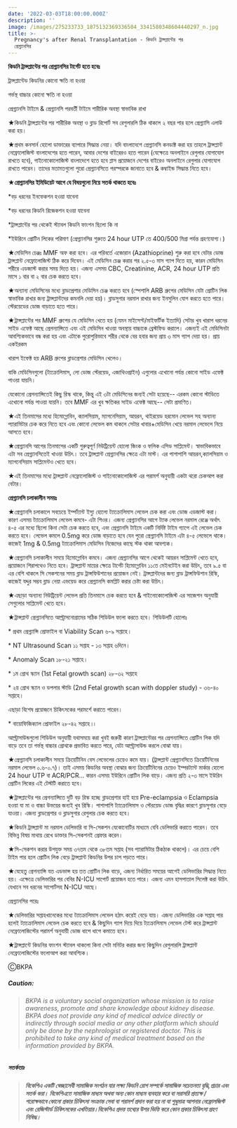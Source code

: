 ```yaml
---
date: '2022-03-03T18:00:00.000Z'
description: ''
image: /images/275233733_1875132369336504_3341580348604440297_n.jpg
title: >-
  Pregnancy's after Renal Transplantation - কিডনি ট্রান্সপ্লান্টের পর
  প্রেগ্ন্যানসির
---
```





**কিডনি ট্রান্সপ্লান্টের পর প্রেগ্ন্যানসির টার্গেট হতে হবেঃ**

ট্রান্সপ্লান্টেড কিডনির কোনো ক্ষতি না হওয়া

গর্ভস্থ বাচ্চার কোনো ক্ষতি না হওয়া

প্রেগ্ন্যানসি টাইমে & প্রেগ্ন্যানসি পরবর্তী টাইমে শারীরিক অবস্থা স্বাভাবিক রাখা

★কিডনি ট্রান্সপ্লান্টের পর শারীরিক অবস্থা ও ব্লাড রিপোর্ট সব রেগুলারলি ঠিক থাকলে ২ বছর পার হলে প্রেগ্ন্যাসি এলাউ করা হয়।

★প্রথম কনসার্ন হোলো ডাক্তারের ব্যাপারে সিদ্ধান্ত নেয়া। যদি বাংলাদেশে প্রেগ্ন্যানসি কনডাক্ট করা হয় তাহলে ট্রান্সপ্লান্ট নেফ্রোলোজিস্ট বাংলাদেশের হতে পারেন, আবার দেশের বাইরেরও হতে পারেন (যেক্ষেত্রে অনলাইনে রেগুলার যোগাযোগ রাখতে হবে), গাইনোকোলোজিস্ট বাংলাদেশে হতে হবে প্লাস প্রয়োজনে দেশের বাইরেও অনলাইনে রেগুলার যোগাযোগ রাখতে পারেন। তাদের মতামতগুলো পুরো প্রেগ্ন্যানসিতে পরস্পরকে জানাতে হবে & কম্বাইন্ড সিদ্ধান্ত নিতে হবে।

**★প্রেগ্ন্যানসির ইমিডিয়েট আগে যে বিষয়গুলো নিয়ে সতর্ক থাকতে হবেঃ**

\*বড় ধরনের ইনফেকশন হওয়া যাবেনা

\*বড় ধরনের কিডনি রিজেকশন হওয়া যাবেনা

\*ট্রান্সপ্লান্টের পর থেকেই স্ট্যাবল কিডনি ফাংশন ছিলো কি না

\*ইউরিনে প্রোটিন লিকের পরিমাণ (প্রেগ্ন্যানসির শুরুতে 24 hour UTP তে 400/500 মিগ্রা পর্যন্ত গ্রহণযোগ্য।)

★মেডিসিন চেঞ্জঃ MMF অফ করা হবে। এর পরিবর্তে এজোরান (Azathioprine) শুরু করা হবে যেটার ডোজ ট্রান্সপ্লান্ট নেফ্রোলোজিস্ট ঠিক করে দিবেন। এই মেডিসিন চেঞ্জ করার পর ২.৫-৩ মাস গ্যাপ দিতে হয়, কারন মেডিসিন শরীরে এডজাস্ট করার সময় দিতে হয়। এজন্য এসময় CBC, Creatinine, ACR, 24 hour UTP প্রতি মাসে ১ বার বা ২ বার চেক করতে হবে।

★অন্যান্য মেডিসিনের মধ্যে ব্লাডপ্রেশার মেডিসিন চেঞ্জ করতে হবে (স্পেশালি ARB গ্রুপের মেডিসিন যেটা প্রোটিন লিক স্বাভাবিক রাখার জন্য ট্রান্সপ্লান্টদের কমনলি দেয়া হয়)। ব্লাডসুগার নরমাল রাখার জন্য ইনসুলিন যোগ করতে হতে পারে। স্টেরয়েডের ডোজ বাড়াতে হতে পারে।

★ট্রান্সপ্লান্টের পর MMF গ্রুপের যে মেডিসিন খেতে হয় (যেমন মাইসেপ্ট/মাইফর্টিক ইত্যাদি) সেটার খুব খারাপ ধরনের সাইড এফেক্ট আছে প্রেগন্যান্সিতে এবং এই মেডিসিন খাওয়া অবস্থায় বাচ্চাকে ব্রেস্টফিড করালে। এজন্যই এই মেডিসিনটা আবশ্যিকভাবে বন্ধ করা হয় এবং এটাকে পুরোপুরিভাবে শরীর থেকে বের হবার জন্য প্রায় ৩ মাস গ্যাপ দেয়া হয়। প্রায় একইরকম

খারাপ ইফেক্ট হয় ARB গ্রুপের ব্লাডপ্রেশার মেডিসিন খেলেও।

বাকি মেডিসিনগুলো (ট্যক্রোলিমাস, লো ডোজ স্টেরয়েড, এজাথিওপ্রাইন) এগুলোর এখোনো পর্যন্ত কোনো সাইড এফেক্ট পাওয়া যায়নি।

যেকোনো প্রেগন্যান্সিতেই কিছু রিস্ক থাকে, কিন্তু এই ৩টা মেডিসিনের জন্যই সেটা হয়েছে-- এরকম কোনো স্টাডিতে এখোনো পর্যন্ত পাওয়া যায়নি। তবে MMF এর খুব ক্ষতিকর সাইড এফেক্ট আছে-- সেটা প্রমাণিত।

★এই তিনমাসের মধ্যে হিমোগ্লোবিন, ক্যালসিয়াম, ম্যাগনেসিয়াম, আয়রন, থাইরয়েড হরমোন লেভেল সহ অন্যান্য প্যারামিটার চেক করে নিতে হবে এবং কোনো লেভেল কম থাকলে সেটার খাবার+মেডিসিন খেয়ে নরমাল লেভেলে নিয়ে আসতে হবে।

★প্রেগ্ন্যানসি আগের তিনমাসের একটি গুরুত্বপূর্ণ নিউট্রিয়েন্ট হোলো জিংক ও ফলিক এসিড সাপ্লিমেন্ট। স্বাভাবিকভাবে এটা সব প্রেগ্ন্যানসিতেই খাওয়া উচিৎ। তবে ট্রান্সপ্লান্ট প্রেগ্ন্যানসির ক্ষেত্রে এটা মাস্ট। এর পাশাপাশি আয়রন,ক্যালসিয়াম ও ম্যাগনেসিয়াম সাপ্লিমেন্টও খেতে হবে।

★এই তিনমাসের মধ্যে ট্রান্সপ্লান্ট নেফ্রোলোজিস্ট ও গাইনোকোলোজিস্ট এর পরামর্শ অনুযায়ী একটা থরো চেকআপ করা বেটার।

**প্রেগ্ন্যানসি চলাকালীন সময়ঃ**

★প্রেগ্ন্যানসি চলাকালে সবচেয়ে ইম্পর্ট্যান্ট ইস্যু হোলো ট্যাক্রোলিমাস লেভেল চেক করা এবং ডোজ এডজাস্ট করা। কারণ এসময় ট্যাক্রোলিমাস লেভেল কমবে- এটা শিওর। এজন্য প্রেগ্ন্যানসির আগে ট্যাক লেভেল নরমাল রেঞ্জে অর্থাৎ ৪-৫ এর মধ্যে ছিলো কিনা সেটা চেক করতে হবে, এবং প্রেগ্ন্যানসি টাইমে একটি নির্দিষ্ট টাইম গ্যাপে এই লেভেল চেক করতে হবে। লেভেল কমলে 0.5mg করে ডোজ বাড়াতে হবে যেন পুরো প্রেগ্ন্যানসি টাইমে এটা ৪-৫ লেভেলে থাকে। কাজেই 1mg & 0.5mg ট্যাক্রোলিমাস মেডিসিন নিজেদের কাছে স্টক থাকা আবশ্যক।

★প্রেগ্ন্যানসি চলাকালীন সময়ে হিমোগ্লোবিন কমবে। এজন্য প্রেগ্ন্যানসির আগে থেকেই আয়রন সাপ্লিমেন্ট খেতে হবে, প্রয়োজনে শিরাপথেও নিতে হবে। ট্রান্সপ্লান্ট মায়ের ক্ষেত্রে টার্গেট হিমোগ্লোবিন ১১তে মেইনটেইন করা উচিৎ, তবে ৯.৫ বা এর বেশি থাকলে সি সেকশনের সময় ব্লাড ট্রান্সফিউশানের প্রয়োজন নেই। ট্রান্সপ্লান্টদের জন্য ব্লাড ট্রান্সফিউশান রিস্কি, কাজেই যদ্দুর সম্ভব ব্লাড নেয়া এভয়েড করে প্রেগ্ন্যানসি কমপ্লিট করার চেষ্টা করা উচিৎ।

★এছাড়া অন্যান্য নিউট্রিয়েন্ট লেভেল প্রতি তিনমাসে চেক করতে হবে & গাইনোকোলোজিস্ট এর সাজেশন অনুযায়ী সেগুলোর সাপ্লিমেন্ট খেতে হবে।

★ট্রান্সপ্লান্ট প্রেগ্ন্যানসিতে আল্ট্রাসনোগ্রামের সঠিক শিডিউল ফলো করতে হবে। শিডিউলটি হোলোঃ

\* প্রথম প্রেগ্ন্যান্সি প্রোফাইল বা Viability Scan ৬-৯ সপ্তাহে।

\* NT Ultrasound Scan ১১ সপ্তাহ - ১৩ সপ্তাহ ৬দিনে।

\* Anomaly Scan ১৮-২১ সপ্তাহে।

\* ১ম গ্রোথ স্ক্যান (1st Fetal growth scan) ২৮-৩২ সপ্তাহে

\* ২য় গ্রোথ স্ক্যান ও ডপলার স্টাডি (2nd Fetal growth scan with doppler study) - ৩৬-৪০ সপ্তাহে।

এছাড়া বিশেষ প্রয়োজনে চিকিৎসকের পরামর্শে করাতে পারেন।

\* বায়োফিজিক্যাল প্রোফাইল ২৮-৪২ সপ্তাহে।৷

আল্ট্রাসাউন্ডগুলো শিডিউল অনুযায়ী যথাসময়ে করা খুবই জরুরী কারণ ট্রান্সপ্লান্টেরর পর প্রেগন্যান্সিতে প্রোটিন লিক যদি বাড়ে তবে তা গর্ভস্থ বাচ্চার গ্রোথকে প্রভাবিত করতে পারে, যেটা আল্ট্রাসাউন্ড করলে বোঝা যায়।

★প্রেগ্ন্যানসি চলাকালীন সময়ে ক্রিয়েটিনিন বেস লেভেলের চেয়েও কমে যায়। (ট্রান্সপ্লান্ট প্রেগ্ন্যানসিতে ক্রিয়েটিনিনের নরমাল লেভেল ০.৬-০.৭)। তাই এসময় কিডনির অবস্থা বোঝার জন্য ক্রিয়েটিনিনের চেয়েও ইম্পরট্যান্ট মার্কার হোলো 24 hour UTP বা ACR/PCR... কারন এসময় ইউরিনে প্রোটিন লিক বাড়ে। এজন্য প্রতি ২-৩ মাসে ইউরিন প্রোটিন লিকের এই টেস্টটি করাতে হবে।

★ট্রান্সপ্লান্টের পর প্রেগন্যান্সিতে দুটি বড় রিস্ক হচ্ছে ব্লাডপ্রেশার হাই হয়ে Pre-eclampsia ও Eclampsia হওয়া যা মা ও বাচ্চা উভয়ের জন্যই খুব রিস্কি। পাশাপাশি ট্যাক্রোলিমাস ও স্টেরয়েড ডোজ বৃদ্ধির কারণে ব্লাডসুগার বেড়ে যাওয়া। এজন্য ব্লাডপ্রেশার ও ব্লাডসুগার রেগুলার চেক করতে হবে।

★কিডনি ট্রান্সপ্লান্ট মা নরমাল ডেলিভারি বা সি-সেকশন যেকোনোটির মাধ্যমে বেবি ডেলিভারি করাতে পারেন। তবে বিভিন্ন বিষয় মাথায় রেখে ডাক্তার সি-সেকশনই প্রেফার করেন।

★সি-সেকশন করার উপযুক্ত সময় ৩৭তম থেকে ৩৮তম সপ্তাহ (সব প্যারামিটার ঠিকঠাক থাকলে)। এর চেয়ে বেশি টাইম পার হলে প্রোটিন লিক বেড়ে ট্রান্সপ্লান্ট কিডনির উপর চাপ পড়তে পারে।

★যেহেতু প্রেগন্যান্সি যত এডভান্স হয় তত প্রোটিন লিক বাড়ে, এজন্য নির্ধারিত সময়ের আগেই ডেলিভারির সিদ্ধান্ত নিতে হয়। এক্ষেত্রে ডেলিভারির পর বেবির N-ICU সাপোর্ট প্রয়োজন হতে পারে। এজন্য এমন হাসপাতাল সিলেক্ট করা উচিৎ যেখানে সব ধরনের সাপোর্টসহ N-ICU আছে।

প্রেগ্ন্যানসির পরেঃ

★ডেলিভারির সপ্তাহখানেকের মধ্যে ট্যাক্রোলিমাস লেভেল হঠাৎ করেই বেড়ে যায়। এজন্য ডেলিভারির এক সপ্তাহ পার হলেই ট্যাক্রোলিমাস লেভেল চেক করতে হবে & কিছুদিন গ্যাপ দিয়ে দিয়ে ট্যক্রোলিমাস লেভেল টেস্ট করে ট্রান্সপ্লান্ট নেফ্রোলোজিস্টের পরামর্শ অনুযায়ী ডোজ ধাপে ধাপে কমাতে হবে।

★ট্রান্সপ্লান্টে কিডনির ফাংশন স্ট্যাবল থাকলো কিনা সেটা মনিটর করার জন্য কিছুদিন রেগুলারলি ট্রান্সপ্লান্ট নেফ্রোলোজিস্টের ফলোআপ করা আবশ্যিক।

ⒸBKPA

##### **Caution:**

> ###### BKPA is a voluntary social organization whose mission is to raise awareness, promote and share knowledge about kidney disease. BKPA does not provide any kind of medical advice directly or indirectly through social media or any other platform which should only be done by the nephrologist or registered doctor. This is prohibited to take any kind of medical treatment based on the information provided by BKPA.

##### **সতর্কতাঃ**

> ###### **বিকেপিএ একটি স্বেচ্ছাসেবী সামাজিক সংগঠন যার লক্ষ্য কিডনি রোগ সম্পর্কে সামাজিক সচেতনতা বৃদ্ধি,প্রচার এবং সতর্ক করা। বিকেপিএতে সামাজিক মাধ্যম অথবা অন্য কোন মাধ্যম ব্যবহার করে বা সরাসরি প্রত্যক্ষ / পরোক্ষভাবে কোনো প্রকার চিকিৎসা সংক্রান্ত সেবা বা পরামর্শ প্রদান করা হয় না যা শুধুমাত্র আপনার নেফ্রোলজিস্ট এবং রেজিস্টার্ড চিকিৎসকের এখতিয়ার।বিকেপিএ প্রদত্ত তথ্যের উপর ভিত্তি করে কোন প্রকার চিকিৎসা গ্রহণ নিষিদ্ধ।**
